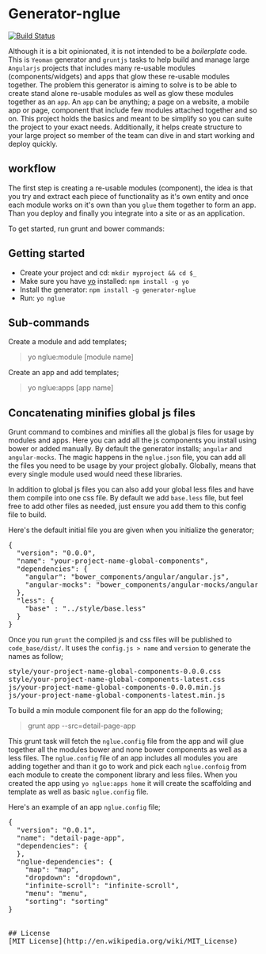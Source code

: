 # Generator-nglue
[![Build Status](https://secure.travis-ci.org/EladElrom/generator-nglue.png?branch=master)](https://travis-ci.org/EladElrom/generator-nglue)

Although it is a bit opinionated, it is not intended to be a *boilerplate* code.  This is `Yeoman` generator and `gruntjs` tasks to help build and manage large `Angularjs` projects that includes many re-usable modules (components/widgets) and apps that glow these re-usable modules together.  The problem this generator is aiming to solve is to be able to create stand alone re-usable modules as well as glow these modules together as an `app`.
An `app` can be anything; a page on a website, a mobile app or page, component that include few modules attached together and so on.  This project holds the basics and meant to be simplify so you can suite the project to your exact needs. Additionally, it helps create structure to your large project so member of the team can dive in and start working and deploy quickly.

## workflow

The first step is creating a re-usable modules (component), the idea is that you try and extract each piece of functionality as it's own entity
and once each module works on it's own than you `glue` them together to form an app.  Than you deploy and finally you integrate into a site or as an application.

To get started, run grunt and bower commands:

## Getting started
- Create your project and cd: `mkdir myproject && cd $_`
- Make sure you have [yo](https://github.com/yeoman/yo) installed:
    `npm install -g yo`
- Install the generator: `npm install -g generator-nglue`
- Run: `yo nglue`

## Sub-commands

Create a module and add templates;

> yo nglue:module [module name]

Create an app and add templates;

> yo nglue:apps [app name]

## Concatenating minifies global js files

Grunt command to combines and minifies all the global js files for usage by modules and apps.  Here you can add all the js components you install using bower or added manually.  By default the generator installs; `angular` and `angular-mocks`.
The magic happens in the `nglue.json` file, you can add all the files you need to be usage by your project globally.  Globally, means that every single module used would need these libraries.

In addition to global js files you can also add your global less files and have them compile into one css file.  By default we add `base.less` file, but feel free to add other files as needed, just ensure you add them to this config file to build.

Here's the default initial file you are given when you initialize the generator;

<pre>
{
  "version": "0.0.0",
  "name": "your-project-name-global-components",
  "dependencies": {
    "angular": "bower_components/angular/angular.js",
    "angular-mocks": "bower_components/angular-mocks/angular-mocks.js"
  },
  "less": {
    "base" : "../style/base.less"
  }
}
</pre>

Once you run `grunt` the compiled js and css files will be published to `code_base/dist/`.  It uses the `config.js > name` and `version` to generate the names as follow;

<pre>
style/your-project-name-global-components-0.0.0.css
style/your-project-name-global-components-latest.css
js/your-project-name-global-components-0.0.0.min.js
js/your-project-name-global-components-latest.min.js
</pre>

To build a min module component file for an app do the following;

> grunt app --src=detail-page-app

This grunt task will fetch the `nglue.config` file from the app and will glue together all the modules bower and none bower components as well as a less files.
The `nglue.config` file of an app includes all modules you are adding together and than it go to work and pick each `nglue.confoig` from each module to create the component
library and less files.  When you created the app using `yo nglue:apps home` it will create the scaffolding and template as well as basic `nglue.config` file.

Here's an example of an app `nglue.config` file;

<pre>
{
  "version": "0.0.1",
  "name": "detail-page-app",
  "dependencies": {
  },
  "nglue-dependencies": {
    "map": "map",
    "dropdown": "dropdown",
    "infinite-scroll": "infinite-scroll",
    "menu": "menu",
    "sorting": "sorting"
}
</per>

## License
[MIT License](http://en.wikipedia.org/wiki/MIT_License)